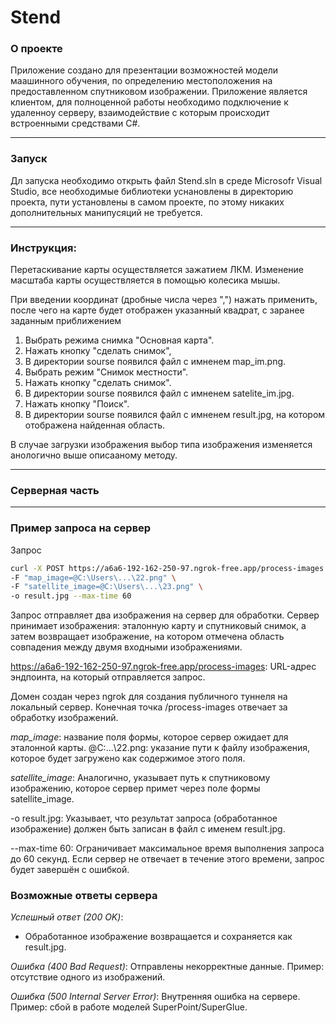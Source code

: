 # Stend
### О проекте
Приложение создано для презентации возможностей модели маашинного обучения, по определению местоположения на предоставленном спутниковом изображении.
Приложение является клиентом, для полноценной работы необходимо подключение к удаленноу серверу, взаимодействие с которым происходит встроенными средствами C#.

---

### Запуск 
Дл запуска необходимо открыть файл Stend.sln в среде Microsofr Visual Studio, все необходимые библиотеки уснановлены в директорию проекта, пути установлены в самом проекте, по этому никаких дополнительных манипусяций не требуется.

---

### Инструкция:
Перетаскивание карты осуществляется зажатием ЛКМ.
Изменение масштаба карты осуществляется в помощью колесика мышы.

При введении координат (дробные числа через ",") нажать применить, 
после чего на карте будет отображен указанный квадрат, с заранее заданным приближением

1. Выбрать режима снимка "Основная карта".
2. Нажать кнопку "сделать снимок",
3. В директории sourse появился файл с имненем map_im.png.
4. Выбрать режим "Снимок местности".
5. Нажать кнопку "сделать снимок".
6. В директории sourse появился файл с имненем satelite_im.jpg.
7. Нажать кнопку "Поиск".
8. В директории sourse появился файл с имненем result.jpg, на котором отображена найденная область.

В случае загрузки изображения выбор типа изображения изменяется анологично выше описааному методу.

---
### Серверная часть

---

### Пример запроса на сервер


Запрос
```bash
curl -X POST https://a6a6-192-162-250-97.ngrok-free.app/process-images \
-F "map_image=@C:\Users\...\22.png" \
-F "satellite_image=@C:\Users\...\23.png" \
-o result.jpg --max-time 60
```

Запрос отправляет два изображения на сервер для обработки. Сервер принимает изображения: эталонную карту и спутниковый снимок, а затем возвращает изображение, на котором отмечена область совпадения между двумя входными изображениями.

https://a6a6-192-162-250-97.ngrok-free.app/process-images: URL-адрес эндпоинта, на который отправляется запрос.

Домен создан через ngrok для создания публичного туннеля на локальный сервер.
Конечная точка /process-images отвечает за обработку изображений.

*map_image*: название поля формы, которое сервер ожидает для эталонной карты.
@C:\...\22.png: указание пути к файлу изображения, которое будет загружено как содержимое этого поля.

*satellite_image*:
Аналогично, указывает путь к спутниковому изображению, которое сервер примет через поле формы satellite_image.


-o result.jpg:
Указывает, что результат запроса (обработанное изображение) должен быть записан в файл с именем result.jpg.

--max-time 60:
Ограничивает максимальное время выполнения запроса до 60 секунд. Если сервер не отвечает в течение этого времени, запрос будет завершён с ошибкой.

   
### Возможные ответы сервера
*Успешный ответ (200 OK)*:
  - Обработанное изображение возвращается и сохраняется как result.jpg.

*Ошибка (400 Bad Request)*:
   Отправлены некорректные данные.
   Пример: отсутствие одного из изображений.
   
*Ошибка (500 Internal Server Error)*:
   Внутренняя ошибка на сервере.
   Пример: сбой в работе моделей SuperPoint/SuperGlue.
